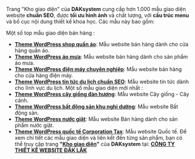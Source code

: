 Trang "Kho giao diện" của **DAKsystem** cung cấp hơn 1.000 mẫu giao diện website **chuẩn SEO**, được **tối ưu hình ảnh** và chất lượng, với **cấu trúc menu** và bố cục nội dung thiết kế khoa học. Các mẫu này bao gồm:


Một số top  mẫu giao diện bán hàng :

- **[Theme WordPress shop quần áo](https://daksystem.net/san-pham/theme-wordpress-shop-quan-ao)**: Mẫu website bán hàng dành cho cửa hàng quần áo.
- **[Theme WordPress áo mưa](https://daksystem.net/san-pham/theme-wordpress-ao-mua)**: Mẫu website bán hàng dành cho sản phẩm áo mưa.
- **[Theme WordPress điện máy chuyên nghiệp](https://daksystem.net/san-pham/theme-wordpress-do-cu)**: Mẫu website bán hàng cho cửa hàng điện máy.
- **[Theme WordPress tin tức du lịch chuẩn SEO](https://daksystem.net/san-pham/theme-wordpress-dien-may-chuyen-nghiep)**: Mẫu website tin tức dành cho lĩnh vực du lịch.
  Một số mẫu giao diện mới nhất  :
- **[Theme WordPress cây giống đàn hương](https://daksystem.net/san-pham/theme-wordpress-cay-giong-dan-huong)**: Mẫu website Cây giống - Cây cảnh.
- **[Theme WordPress bất động sản khu nghỉ dưỡng](https://daksystem.net/san-pham/theme-wordpress-bat-dong-san-khu-nghi-duong)**: Mẫu website Bất động sản.
- **[Theme WordPress nước giặt](https://daksystem.net/san-pham/theme-wordpress-nuoc-giat)**: Mẫu website Bán hàng dành cho sản phẩm nước giặt.
- **[Theme WordPress quốc tế Corporation Tax](https://daksystem.net/san-pham/theme-wordpress-quoc-te-corporation-tax)**: Mẫu website Quốc tế.
Để xem chi tiết các mẫu giao diện và liên kết đến từng sản phẩm, bạn có thể truy cập trang **"[Kho giao diện](https://www.daksystem.net/kho-giao-dien)"** của **DAKsystem** tại:
**[CÔNG TY THIẾT KẾ WEBSITE ĐĂK LĂK](https://www.daksystem.net)**
